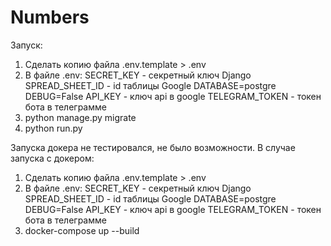 # Numbers
Запуск:
  1. Сделать копию файла .env.template > .env
  2. В файле .env: SECRET_KEY - секретный ключ Django
                SPREAD_SHEET_ID - id таблицы Google
                DATABASE=postgre
                DEBUG=False
                API_KEY - ключ api в google 
                TELEGRAM_TOKEN - токен бота в телеграмме
  3. python manage.py migrate
  4. python run.py

Запуска докера не тестировался, не было возможности. В случае запуска с докером:
  1. Сделать копию файла .env.template > .env
  2. В файле .env: SECRET_KEY - секретный ключ Django
                SPREAD_SHEET_ID - id таблицы Google
                DATABASE=postgre
                DEBUG=False
                API_KEY - ключ api в google 
                TELEGRAM_TOKEN - токен бота в телеграмме
  3. docker-compose up --build   
